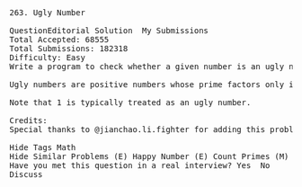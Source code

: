 <pre>
263. Ugly Number  

QuestionEditorial Solution  My Submissions
Total Accepted: 68555
Total Submissions: 182318
Difficulty: Easy
Write a program to check whether a given number is an ugly number.

Ugly numbers are positive numbers whose prime factors only include 2, 3, 5. For example, 6, 8 are ugly while 14 is not ugly since it includes another prime factor 7.

Note that 1 is typically treated as an ugly number.

Credits:
Special thanks to @jianchao.li.fighter for adding this problem and creating all test cases.

Hide Tags Math
Hide Similar Problems (E) Happy Number (E) Count Primes (M) Ugly Number II
Have you met this question in a real interview? Yes  No
Discuss
</pre>
